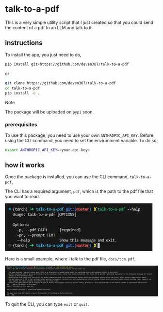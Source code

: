 # talk-to-a-pdf

This is a very simple utility script that I just created so that you could send the content of a pdf to an LLM and talk to it.

## instructions

To install the app, you just need to do,

```sh
pip install git+https://github.com/deven367/talk-to-a-pdf
```

or

```sh
git clone https://github.com/deven367/talk-to-a-pdf
cd talk-to-a-pdf
pip install -e .
```

> [!NOTE]
> The package will be uploaded on `pypi` soon.

### prerequisites

To use this package, you need to use your own `ANTHROPIC_API_KEY`. Before using the CLI command, you need to set the environment variable. To do so,

```sh
export ANTHROPIC_API_KEY=<your-api-key>
```

## how it works

Once the package is installed, you can use the CLI command, `talk-to-a-pdf`,

The CLI has a required argument, `pdf`, which is the path to the pdf file that you want to read.

![alt text](docs/cli.png)

Here is a small example, where I talk to the pdf file, `docs/tcm.pdf`,

![alt text](docs/cli-example.png)

To quit the CLI, you can type `exit` or `quit`.
